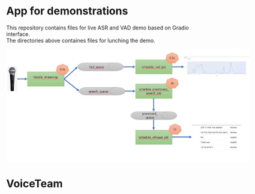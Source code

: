 # App for demonstrations 

This repository contains files for live ASR and VAD demo based on Gradio interface.
<br>
The directories above containes files for lunching the demo.
</ul>
<img style="text-align: center; max-width: 650px; margin: 0 auto;"
                src="App_Design.jpg", 
                width="1500" height="300">

# VoiceTeam
